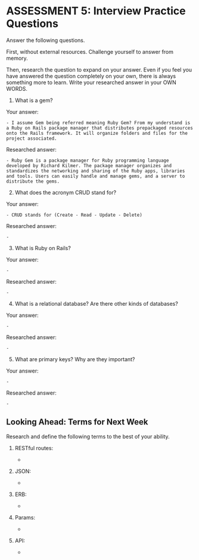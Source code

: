 # ASSESSMENT 5: Interview Practice Questions

Answer the following questions.

First, without external resources. Challenge yourself to answer from memory.

Then, research the question to expand on your answer. Even if you feel you have answered the question completely on your own, there is always something more to learn. Write your researched answer in your OWN WORDS.

1. What is a gem?

Your answer:

    - I assume Gem being referred meaning Ruby Gem? From my understand is a Ruby on Rails package manager that distributes prepackaged resources onto the Rails framework. It will organize folders and files for the project associated.


Researched answer:

    - Ruby Gem is a package manager for Ruby programming language developed by Richard Kilmer. The package manager organizes and standardizes the networking and sharing of the Ruby apps, libraries and tools. Users can easily handle and manage gems, and a server to distribute the gems.


2. What does the acronym CRUD stand for?

Your answer:

    - CRUD stands for (Create - Read - Update - Delete)


Researched answer:

    - 


3. What is Ruby on Rails?

Your answer:

    -


Researched answer:

    -


4. What is a relational database? Are there other kinds of databases?

Your answer:
    
    -


Researched answer:

    -


5. What are primary keys? Why are they important?

Your answer:

    -


Researched answer:

    -


## Looking Ahead: Terms for Next Week

Research and define the following terms to the best of your ability.

1. RESTful routes:

    -


2. JSON:

    -


3. ERB:

    -


4. Params:

    -


5. API:

    -


